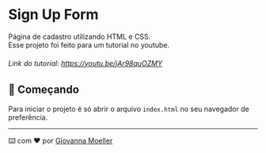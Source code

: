 
# Sign Up Form

Página de cadastro utilizando HTML e CSS.<br />
Esse projeto foi feito para um tutorial no youtube.<br />
###### Link do tutorial: https://youtu.be/jAr98quOZMY
## 🚀 Começando

Para iniciar o projeto é só abrir o arquivo `index.html` no seu navegador de preferência.

---
⌨️ com ❤️ por [Giovanna Moeller](https://github.com/giovannamoeller)